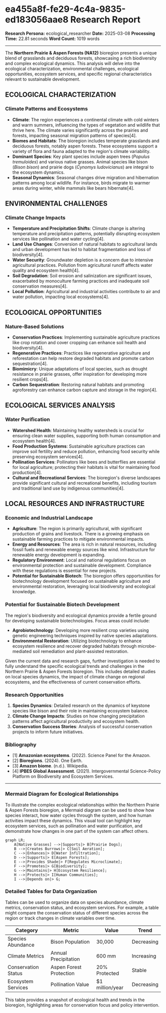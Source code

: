 # ea455a8f-fe29-4c4a-9835-ed183056aae8 Research Report

**Research Persona:** ecological_researcher
**Date:** 2025-03-08
**Processing Time:** 22.81 seconds
**Word Count:** 1019 words

---

The **Northern Prairie & Aspen Forests (NA12)** bioregion presents a unique blend of grasslands and deciduous forests, showcasing a rich biodiversity and complex ecological dynamics. This analysis will delve into the ecological characterization, environmental challenges, ecological opportunities, ecosystem services, and specific regional characteristics relevant to sustainable development.

## ECOLOGICAL CHARACTERIZATION

### Climate Patterns and Ecosystems
- **Climate**: The region experiences a continental climate with cold winters and warm summers, influencing the types of vegetation and wildlife that thrive here. The climate varies significantly across the prairies and forests, impacting seasonal migration patterns of species[4].
- **Biomes and Habitats**: The bioregion includes temperate grasslands and deciduous forests, notably aspen forests. These ecosystems support a variety of flora and fauna adapted to the region's climate variability.
- **Dominant Species**: Key plant species include aspen trees (*Populus tremuloides*) and various native grasses. Animal species like bison (*Bison bison*) and prairie dogs (*Cynomys ludovicianus*) are integral to the ecosystem dynamics.
- **Seasonal Dynamics**: Seasonal changes drive migration and hibernation patterns among local wildlife. For instance, birds migrate to warmer areas during winter, while mammals like bears hibernate[4].

## ENVIRONMENTAL CHALLENGES

### Climate Change Impacts
- **Temperature and Precipitation Shifts**: Climate change is altering temperature and precipitation patterns, potentially disrupting ecosystem services like pollination and water cycling[4].
- **Land Use Changes**: Conversion of natural habitats to agricultural lands and urban development has led to habitat fragmentation and loss of biodiversity[4].
- **Water Security**: Groundwater depletion is a concern due to intensive agricultural practices. Pollution from agricultural runoff affects water quality and ecosystem health[4].
- **Soil Degradation**: Soil erosion and salinization are significant issues, exacerbated by monoculture farming practices and inadequate soil conservation measures[4].
- **Local Pollution**: Agricultural and industrial activities contribute to air and water pollution, impacting local ecosystems[4].

## ECOLOGICAL OPPORTUNITIES

### Nature-Based Solutions
- **Conservation Practices**: Implementing sustainable agriculture practices like crop rotation and cover cropping can enhance soil health and biodiversity[4].
- **Regenerative Practices**: Practices like regenerative agriculture and reforestation can help restore degraded habitats and promote carbon sequestration[4].
- **Biomimicry**: Unique adaptations of local species, such as drought resistance in prairie grasses, offer inspiration for developing more resilient crops[4].
- **Carbon Sequestration**: Restoring natural habitats and promoting agroforestry can enhance carbon capture and storage in the region[4].

## ECOLOGICAL SERVICES ANALYSIS

### Water Purification
- **Watershed Health**: Maintaining healthy watersheds is crucial for ensuring clean water supplies, supporting both human consumption and ecosystem health[4].
- **Food Production Systems**: Sustainable agriculture practices can improve soil fertility and reduce pollution, enhancing food security while preserving ecosystem services[4].
- **Pollination Services**: Pollinators like bees and butterflies are essential for local agriculture; protecting their habitats is vital for maintaining food production[4].
- **Cultural and Recreational Services**: The bioregion's diverse landscapes provide significant cultural and recreational benefits, including tourism and traditional land use by indigenous communities[4].

## LOCAL RESOURCES AND INFRASTRUCTURE

### Economic and Industrial Landscape
- **Agriculture**: The region is primarily agricultural, with significant production of grains and livestock. There is a growing emphasis on sustainable farming practices to mitigate environmental impacts.
- **Energy and Resources**: The area is rich in natural resources, including fossil fuels and renewable energy sources like wind. Infrastructure for renewable energy development is expanding.
- **Regulatory Environment**: Local and national regulations focus on environmental protection and sustainable development. Compliance with these regulations is essential for new projects.
- **Potential for Sustainable Biotech**: The bioregion offers opportunities for biotechnology development focused on sustainable agriculture and environmental restoration, leveraging local biodiversity and ecological knowledge.

### Potential for Sustainable Biotech Development
The region's biodiversity and ecological dynamics provide a fertile ground for developing sustainable biotechnologies. Focus areas could include:
- **Agrobiotechnology**: Developing more resilient crop varieties using genetic engineering techniques inspired by native species adaptations.
- **Environmental Restoration**: Utilizing biotechnology to enhance ecosystem resilience and recover degraded habitats through microbe-mediated soil remediation and plant-assisted restoration.

Given the current data and research gaps, further investigation is needed to fully understand the specific ecological trends and challenges in the Northern Prairie & Aspen Forests bioregion. This includes detailed studies on local species dynamics, the impact of climate change on regional ecosystems, and the effectiveness of current conservation efforts.

### Research Opportunities
1. **Species Dynamics**: Detailed research on the dynamics of keystone species like bison and their role in maintaining ecosystem balance.
2. **Climate Change Impacts**: Studies on how changing precipitation patterns affect agricultural productivity and ecosystem health.
3. **Conservation Success Stories**: Analysis of successful conservation projects to inform future initiatives.

### Bibliography
- [1] **Amazonian ecosystems**. (2022). Science Panel for the Amazon.
- [2] **Bioregions**. (2024). One Earth.
- [3] **Amazon biome**. (n.d.). Wikipedia.
- [4] **IPBES Global Assessment**. (2021). Intergovernmental Science-Policy Platform on Biodiversity and Ecosystem Services.

---

### Mermaid Diagram for Ecological Relationships

To illustrate the complex ecological relationships within the Northern Prairie & Aspen Forests bioregion, a Mermaid diagram can be used to show how species interact, how water cycles through the system, and how human activities impact these dynamics. This visual tool can highlight key ecosystem services, such as pollination and water purification, and demonstrate how changes in one part of the system can affect others.

```mermaid
graph LR;
    A[Native Grasses] -->|Supports|> B[Prairie Dogs];
    B -->|Creates Burrows|> C[Soil Aeration];
    C -->|Enhances|> D[Water Infiltration];
    D -->|Supports|> E[Aspen Forests];
    E -->|Provides Shade|> F[Regulates Microclimate];
    F -->|Promotes|> G[Biodiversity];
    G -->|Maintains|> H[Ecosystem Resilience];
    H -->|Protects|> I[Human Communities];
    I -->|Depends on|> G;
```

### Detailed Tables for Data Organization

Tables can be used to organize data on species abundance, climate metrics, conservation status, and ecosystem services. For example, a table might compare the conservation status of different species across the region or track changes in climate variables over time.

| Category         | Metric                     | Value               | Trend          |
|------------------|----------------------------|----------------------|----------------|
| Species Abundance| Bison Population            | 30,000               | Decreasing     |
| Climate Metrics  | Annual Precipitation       | 600 mm               | Increasing     |
| Conservation Status| Aspen Forest Protection   | 20% Protected        | Stable         |
| Ecosystem Services| Pollination Value          | $1 million/year      | Decreasing     |

This table provides a snapshot of ecological health and trends in the bioregion, highlighting areas for conservation focus and policy intervention.